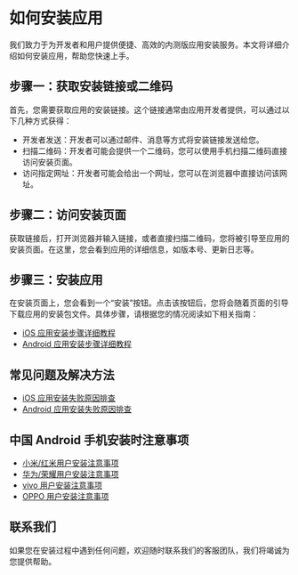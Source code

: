# 如何安装应用

我们致力于为开发者和用户提供便捷、高效的内测版应用安装服务。本文将详细介绍如何安装应用，帮助您快速上手。

## 步骤一：获取安装链接或二维码

首先，您需要获取应用的安装链接。这个链接通常由应用开发者提供，可以通过以下几种方式获得：
- 开发者发送：开发者可以通过邮件、消息等方式将安装链接发送给您。
- 扫描二维码：开发者可能会提供一个二维码，您可以使用手机扫描二维码直接访问安装页面。
- 访问指定网址：开发者可能会给出一个网址，您可以在浏览器中直接访问该网址。

## 步骤二：访问安装页面

获取链接后，打开浏览器并输入链接，或者直接扫描二维码，您将被引导至应用的安装页面。在这里，您会看到应用的详细信息，如版本号、更新日志等。

## 步骤三：安装应用

在安装页面上，您会看到一个“安装”按钮。点击该按钮后，您将会随着页面的引导下载应用的安装包文件。具体步骤，请根据您的情况阅读如下相关指南：

- [iOS 应用安装步骤详细教程](./iOS%20用户安装指南/iOS%20应用安装步骤详细教程.md)
- [Android 应用安装步骤详细教程](./iOS%20用户安装指南/iOS%20应用安装步骤详细教程.md)

## 常见问题及解决方法

- [iOS 应用安装失败原因排查](./iOS%20用户安装指南/iOS%20应用安装失败原因排查.md)
- [Android 应用安装失败原因排查](./Android%20用户安装指南/Android%20应用安装失败原因排查.md)

## 中国 Android 手机安装时注意事项

- [小米/红米用户安装注意事项](./Android%20用户安装指南/小米红米用户安装注意事项.md)
- [华为/荣耀用户安装注意事项](./Android%20用户安装指南/华为荣耀用户安装注意事项.md)
- [vivo 用户安装注意事项](./Android%20用户安装指南/vivo%20用户安装注意事项.md)
- [OPPO 用户安装注意事项](./Android%20用户安装指南/oppo%20用户安装注意事项.md)

## 联系我们

如果您在安装过程中遇到任何问题，欢迎随时联系我们的客服团队，我们将竭诚为您提供帮助。
